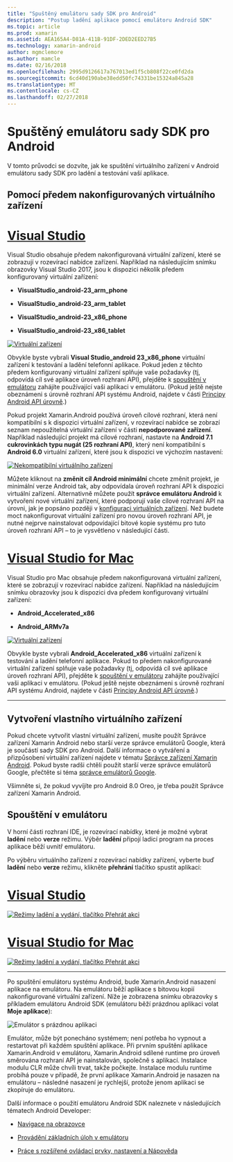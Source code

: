 ```yaml
---
title: "Spuštěný emulátoru sady SDK pro Android"
description: "Postup ladění aplikace pomocí emulátoru Android SDK"
ms.topic: article
ms.prod: xamarin
ms.assetid: AEA165A4-D81A-411B-91DF-2DED2EED27B5
ms.technology: xamarin-android
author: mgmclemore
ms.author: mamcle
ms.date: 02/16/2018
ms.openlocfilehash: 2995d9126617a767013ed1f5cb808f22ce0fd2da
ms.sourcegitcommit: 6cd40d190abe38edd50fc74331be15324a845a28
ms.translationtype: MT
ms.contentlocale: cs-CZ
ms.lasthandoff: 02/27/2018
---
```

# <a name="running-the-android-sdk-emulator"></a>Spuštěný emulátoru sady SDK pro Android

V tomto průvodci se dozvíte, jak ke spuštění virtuálního zařízení v Android emulátoru sady SDK pro ladění a testování vaší aplikace.

## <a name="using-a-pre-configured-virtual-device"></a>Pomocí předem nakonfigurovaných virtuálního zařízení

# <a name="visual-studiotabvswin"></a>[Visual Studio](#tab/vswin)

Visual Studio obsahuje předem nakonfigurovaná virtuální zařízení, které se zobrazují v rozevírací nabídce zařízení. Například na následujícím snímku obrazovky Visual Studio 2017, jsou k dispozici několik předem konfigurovaný virtuální zařízení:

-   **VisualStudio\_android-23\_arm\_phone**

-   **VisualStudio\_android-23\_arm\_tablet**

-   **VisualStudio\_android-23\_x86\_phone** 

-   **VisualStudio\_android-23\_x86\_tablet** 

[ ![Virtuální zařízení](running-the-emulator-images/win/01-virtual-devices-sml.png)](running-the-emulator-images/win/01-virtual-devices.png)

Obvykle byste vybrali **Visual Studio\_android 23\_x86\_phone** virtuální zařízení k testování a ladění telefonní aplikace. Pokud jeden z těchto předem konfigurovaný virtuální zařízení splňuje vaše požadavky (tj, odpovídá cíl své aplikace úroveň rozhraní API), přejděte k [spouštění v emulátoru](#launching) zahájíte používající vaši aplikaci v emulátoru. (Pokud ještě nejste obeznámeni s úrovně rozhraní API systému Android, najdete v části [Principy Android API úrovně](~/android/app-fundamentals/android-api-levels.md).)

Pokud projekt Xamarin.Android používá úroveň cílové rozhraní, která není kompatibilní s k dispozici virtuální zařízení, v rozevírací nabídce se zobrazí seznam nepoužitelná virtuální zařízení v části **nepodporované zařízení**. Například následující projekt má cílové rozhraní, nastavte na **Android 7.1 cukrovinkách typu nugát (25 rozhraní API)**, který není kompatibilní s **Android 6.0** virtuální zařízení, které jsou k dispozici ve výchozím nastavení:

[ ![Nekompatibilní virtuálního zařízení](running-the-emulator-images/win/02-incompatible-level-sml.png)](running-the-emulator-images/win/02-incompatible-level.png)

Můžete kliknout na **změnit cíl Android minimální** chcete změnit projekt, je minimální verze Android tak, aby odpovídala úroveň rozhraní API k dispozici virtuální zařízení. Alternativně můžete použít **správce emulátoru Android** k vytvoření nové virtuální zařízení, které podporují vaše cílové rozhraní API na úrovni, jak je popsáno později v [konfiguraci virtuálních zařízení](#virtualdevice). Než budete moct nakonfigurovat virtuální zařízení pro novou úroveň rozhraní API, je nutné nejprve nainstalovat odpovídající bitové kopie systému pro tuto úroveň rozhraní API &ndash; to je vysvětleno v následující části.

# <a name="visual-studio-for-mactabvsmac"></a>[Visual Studio for Mac](#tab/vsmac)

Visual Studio pro Mac obsahuje předem nakonfigurovaná virtuální zařízení, které se zobrazují v rozevírací nabídce zařízení. Například na následujícím snímku obrazovky jsou k dispozici dva předem konfigurovaný virtuální zařízení:

-   **Android\_Accelerated\_x86**

-   **Android\_ARMv7a**

[ ![Virtuální zařízení](running-the-emulator-images/mac/01-virtual-devices-sml.png)](running-the-emulator-images/mac/01-virtual-devices.png)

Obvykle byste vybrali **Android\_Accelerated\_x86** virtuální zařízení k testování a ladění telefonní aplikace. Pokud to předem nakonfigurované virtuální zařízení splňuje vaše požadavky (tj, odpovídá cíl své aplikace úroveň rozhraní API), přejděte k [spouštění v emulátoru](#launching) zahájíte používající vaši aplikaci v emulátoru. (Pokud ještě nejste obeznámeni s úrovně rozhraní API systému Android, najdete v části [Principy Android API úrovně](~/android/app-fundamentals/android-api-levels.md).)

-----

## <a name="creating-custom-virtual-devices"></a>Vytvoření vlastního virtuálního zařízení

Pokud chcete vytvořit vlastní virtuální zařízení, musíte použít Správce zařízení Xamarin Android nebo starší verze správce emulátorů Google, která je součástí sady SDK pro Android. Další informace o vytváření a přizpůsobení virtuální zařízení najdete v tématu [Správce zařízení Xamarin Android](~/android/get-started/installation/android-emulator/xamarin-device-manager.md).
Pokud byste radši chtěli použít starší verze správce emulátorů Google, přečtěte si téma [správce emulátorů Google](~/android/get-started/installation/android-emulator/google-emulator-manager.md).

Všimněte si, že pokud vyvíjíte pro Android 8.0 Oreo, je třeba použít Správce zařízení Xamarin Android.

<a name="launching" />

## <a name="launching-the-emulator"></a>Spouštění v emulátoru

V horní části rozhraní IDE, je rozevírací nabídky, které je možné vybrat **ladění** nebo **verze** režimu. Výběr **ladění** připojí ladicí program na proces aplikace běží uvnitř emulátoru. 

Po výběru virtuálního zařízení z rozevírací nabídky zařízení, vyberte buď **ladění** nebo **verze** režimu, klikněte **přehrání** tlačítko spustit aplikaci:

# <a name="visual-studiotabvswin"></a>[Visual Studio](#tab/vswin)

[![Režimy ladění a vydání, tlačítko Přehrát akci](running-the-emulator-images/win/17-debug-release-sml.png)](running-the-emulator-images/win/17-debug-release.png)

# <a name="visual-studio-for-mactabvsmac"></a>[Visual Studio for Mac](#tab/vsmac)

[![Režimy ladění a vydání, tlačítko Přehrát akci](running-the-emulator-images/mac/16-debug-release-sml.png)](running-the-emulator-images/mac/16-debug-release.png)

-----

Po spuštění emulátoru systému Android, bude Xamarin.Android nasazení aplikace na emulátoru. Na emulátoru běží aplikace s bitovou kopií nakonfigurované virtuální zařízení. Níže je zobrazena snímku obrazovky s příkladem emulátoru Android SDK (emulátoru běží prázdnou aplikaci volat **Moje aplikace**):

![Emulátor s prázdnou aplikaci](running-the-emulator-images/emulator-running.png)

Emulátor, může být ponecháno systémem; není potřeba ho vypnout a restartovat při každém spuštění aplikace. Při prvním spuštění aplikace Xamarin.Android v emulátoru, Xamarin.Android sdílené runtime pro úroveň směrována rozhraní API je nainstalován, společně s aplikací. Instalace modulu CLR může chvíli trvat, takže počkejte. Instalace modulu runtime probíhá pouze v případě, že první aplikace Xamarin.Android je nasazen na emulátoru &ndash; následné nasazení je rychlejší, protože jenom aplikaci se zkopíruje do emulátoru.

Další informace o použití emulátoru Android SDK naleznete v následujících tématech Android Developer:

-   [Navigace na obrazovce](https://developer.android.com/studio/run/emulator.html#navigate)

-   [Provádění základních úloh v emulátoru](https://developer.android.com/studio/run/emulator.html#tasks)

-   [Práce s rozšířené ovládací prvky, nastavení a Nápověda](https://developer.android.com/studio/run/emulator.html#extended)

